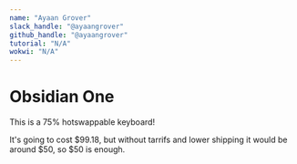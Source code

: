 ```yaml
---
name: "Ayaan Grover"
slack_handle: "@ayaangrover"
github_handle: "@ayaangrover"
tutorial: "N/A"
wokwi: "N/A"
---
```


# Obsidian One

This is a 75% hotswappable keyboard!

It's going to cost $99.18, but without tarrifs and lower shipping it would be around $50, so $50 is enough.
